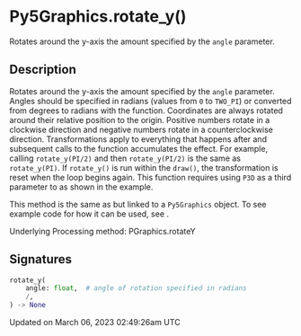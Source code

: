 # Py5Graphics.rotate_y()

Rotates around the y-axis the amount specified by the `angle` parameter.

## Description

Rotates around the y-axis the amount specified by the `angle` parameter. Angles should be specified in radians (values from `0` to `TWO_PI`) or converted from degrees to radians with the [](sketch_radians) function. Coordinates are always rotated around their relative position to the origin. Positive numbers rotate in a clockwise direction and negative numbers rotate in a counterclockwise direction. Transformations apply to everything that happens after and subsequent calls to the function accumulates the effect. For example, calling `rotate_y(PI/2)` and then `rotate_y(PI/2)` is the same as `rotate_y(PI)`. If `rotate_y()` is run within the `draw()`, the transformation is reset when the loop begins again. This function requires using `P3D` as a third parameter to [](sketch_size) as shown in the example.

This method is the same as [](sketch_rotate_y) but linked to a `Py5Graphics` object. To see example code for how it can be used, see [](sketch_rotate_y).

Underlying Processing method: PGraphics.rotateY

## Signatures

```python
rotate_y(
    angle: float,  # angle of rotation specified in radians
    /,
) -> None
```

Updated on March 06, 2023 02:49:26am UTC
